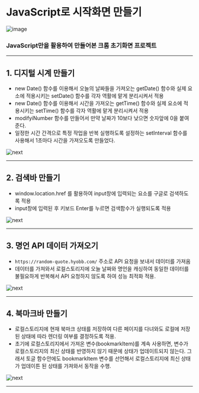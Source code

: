 # JavaScript로 시작화면 만들기

![image](https://github.com/user-attachments/assets/9be47d3a-ca23-4d86-9025-645a0da236b4)


### JavaScript만을 활용하여 만들어본 크롬 초기화면 프로젝트

---

## 1. 디지털 시계 만들기
- new Date() 함수를 이용해서 오늘의 날짜들을 가져오는 getDate() 함수와 실제 요소에 적용시키는 setDate() 함수를 각자 역활에 맡게 분리시켜서 적용
- new Date() 함수를 이용해서 시간을 가져오는 getTime() 함수와 실제 요소에 적용시키는 setTime() 함수를 각자 역활에 맡게 분리시켜서 적용
- modifyiNumber 함수를 만들어서 만약 날짜가 10보다 낮으면 숫자앞에 0을 붙여준다.
- 일정한 시간 간격으로 특정 작업을 반복 실행하도록 설정하는 setInterval 함수를 사용해서 1초마다 시간을 가져오도록 만들었다.

![next](https://github.com/user-attachments/assets/800536c3-d231-461f-8cfa-2bda6c9f5dc5)


---

## 2. 검색바 만들기
- window.location.href 를 활용하여 input창에 입력되는 요소를 구글로 검색하도록 적용
- input창에 입력된 후 키보드 Enter를 누르면 검색함수가 실행되도록 적용

![next](https://github.com/user-attachments/assets/ebd3ed3a-5029-4065-87cb-530d6dbab837)


---

## 3. 명언 API 데이터 가져오기
- `https://random-quote.hyobb.com/` 주소로 API 요청을 보내서 데이터를 가져옴
- 데이터를 가져와서 로컬스토리지에 오늘 날짜와 명언을 캐싱하여 동일한 데이터를 불필요하게 반복해서 API 요청하지 않도록 하여 성능 최적화 적용.

![next](https://github.com/user-attachments/assets/be3d0e8a-5e3c-4ef5-938d-f480c06c6a79)

---

## 4. 북마크바 만들기
- 로컬스토리지에 현재 북마크 상태를 저장하여 다른 페이지를 다녀와도 로컬에 저장된 상태에 따라 렌더링 여부를 결정하도록 적용.
- 초기에 로컬스토리지에서 가져온 변수(bookmarkItem)를 계속 사용하면, 변수가 로컬스토리지의 최신 상태를 반영하지 않기 때문에 상태가 업데이트되지 않는다. 그래서 토글 함수안에도 bookmarkItem 변수를 선언해서 로컬스토리지에 최신 상태가 업데이튼 된 상태를 가져와서 동작을 수행.

![next](https://github.com/user-attachments/assets/b44a71b1-7d88-4a33-ad22-40d2edf7efd1)

---





